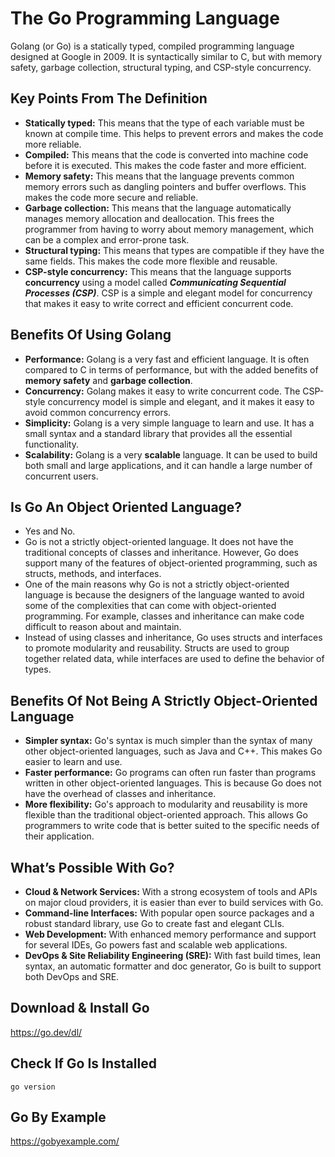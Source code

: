 # The Go Programming Language

Golang (or Go) is a statically typed, compiled programming language designed at Google in 2009. It is syntactically similar to C, but with memory safety, garbage collection, structural typing, and CSP-style concurrency.


## Key Points From The Definition

* **Statically typed:** This means that the type of each variable must be known at compile time. This helps to prevent errors and makes the code more reliable.
* **Compiled:** This means that the code is converted into machine code before it is executed. This makes the code faster and more efficient.
* **Memory safety:** This means that the language prevents common memory errors such as dangling pointers and buffer overflows. This makes the code more secure and reliable.
* **Garbage collection:** This means that the language automatically manages memory allocation and deallocation. This frees the programmer from having to worry about memory management, which can be a complex and error-prone task.
* **Structural typing:** This means that types are compatible if they have the same fields. This makes the code more flexible and reusable.
* **CSP-style concurrency:** This means that the language supports **concurrency** using a model called ***Communicating Sequential Processes (CSP)***. CSP is a simple and elegant model for concurrency that makes it easy to write correct and efficient concurrent code.


## Benefits Of Using Golang

* **Performance:** Golang is a very fast and efficient language. It is often compared to C in terms of performance, but with the added benefits of **memory safety** and **garbage collection**.
* **Concurrency:** Golang makes it easy to write concurrent code. The CSP-style concurrency model is simple and elegant, and it makes it easy to avoid common concurrency errors.
* **Simplicity:** Golang is a very simple language to learn and use. It has a small syntax and a standard library that provides all the essential functionality.
* **Scalability:** Golang is a very **scalable** language. It can be used to build both small and large applications, and it can handle a large number of concurrent users.


## Is Go An Object Oriented Language?

* Yes and No.
* Go is not a strictly object-oriented language. It does not have the traditional concepts of classes and inheritance. However, Go does support many of the features of object-oriented programming, such as structs, methods, and interfaces.
* One of the main reasons why Go is not a strictly object-oriented language is because the designers of the language wanted to avoid some of the complexities that can come with object-oriented programming. For example, classes and inheritance can make code difficult to reason about and maintain.
* Instead of using classes and inheritance, Go uses structs and interfaces to promote modularity and reusability. Structs are used to group together related data, while interfaces are used to define the behavior of types.


## Benefits Of Not Being A Strictly Object-Oriented Language

* **Simpler syntax:** Go's syntax is much simpler than the syntax of many other object-oriented languages, such as Java and C++. This makes Go easier to learn and use.
* **Faster performance:** Go programs can often run faster than programs written in other object-oriented languages. This is because Go does not have the overhead of classes and inheritance.
* **More flexibility:** Go's approach to modularity and reusability is more flexible than the traditional object-oriented approach. This allows Go programmers to write code that is better suited to the specific needs of their application.

## What’s Possible With Go?
* **Cloud & Network Services:** With a strong ecosystem of tools and APIs on major cloud providers, it is easier than ever to build services with Go.
* **Command-line Interfaces:** With popular open source packages and a robust standard library, use Go to create fast and elegant CLIs.
* **Web Development:** With enhanced memory performance and support for several IDEs, Go powers fast and scalable web applications.
* **DevOps & Site Reliability Engineering (SRE):** With fast build times, lean syntax, an automatic formatter and doc generator, Go is built to support both DevOps and SRE.

## Download & Install Go
https://go.dev/dl/

## Check If Go Is Installed
`go version`

## Go By Example
https://gobyexample.com/

